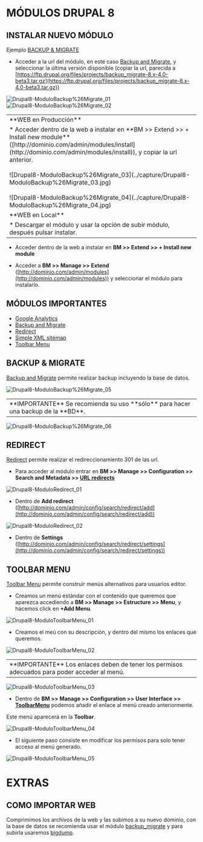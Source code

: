 MÓDULOS DRUPAL 8
================

INSTALAR NUEVO MÓDULO
---------------------
Ejemplo [BACKUP & MIGRATE](https://www.drupal.org/project/backup_migrate)

* Acceder a la url del módulo, en este caso [Backup and Migrate](https://www.drupal.org/project/backup_migrate), y seleccionar la última versión disponible (copiar la url, parecida a [https://ftp.drupal.org/files/projects/backup_migrate-8.x-4.0-beta3.tar.gz](https://ftp.drupal.org/files/projects/backup_migrate-8.x-4.0-beta3.tar.gz))

![Drupal8-ModuloBackup%26Migrate_01](../capture/Drupal8-ModuloBackup%26Migrate_01.jpg)
![Drupal8-ModuloBackup%26Migrate_02](../capture/Drupal8-ModuloBackup%26Migrate_02.jpg)

<table>
  <tr>
    <td>**WEB en Producción**</td>
  </tr>
  <tr>
    <td>
      * Acceder dentro de la web  a instalar en **BM >> Extend >> + Install new module** ([http://dominio.com/admin/modules/install](http://dominio.com/admin/modules/install)), y copiar la url anterior.
      <br><br>
      ![Drupal8-ModuloBackup%26Migrate_03](../capture/Drupal8-ModuloBackup%26Migrate_03.jpg)
      <br><br>
      ![Drupal8-ModuloBackup%26Migrate_04](../capture/Drupal8-ModuloBackup%26Migrate_04.jpg)
    </td>
  </tr>
  <tr>
    <td>**WEB en Local**</td>
  </tr>
  <tr>
    <td>
      * Descargar el módulo y usar la opción de subir módulo, después pulsar instalar.
    </td>
    </tr>
</table>

* Acceder dentro de la web  a instalar en **BM >> Extend >> + Install new module**

* Acceder a **BM >> Manage >> Extend** ([http://dominio.com/admin/modules](http://dominio.com/admin/modules)) y seleccionar el módulo para instalarlo.

MÓDULOS IMPORTANTES
-------------------
* [Google Analytics](https://www.drupal.org/project/google_analytics)
* [Backup and Migrate](https://www.drupal.org/project/backup_migrate)
* [Redirect](https://www.drupal.org/project/redirect)
* [Simple XML sitemap](https://www.drupal.org/project/simple_sitemap)
* [Toolbar Menu](https://www.drupal.org/project/toolbar_menu)

BACKUP & MIGRATE
----------------

[Backup and Migrate](https://www.drupal.org/project/backup_migrate) permite realizar backup incluyendo la base de datos.

![Drupal8-ModuloBackup%26Migrate_05](../capture/Drupal8-ModuloBackup%26Migrate_05.jpg)

<table style="with:100%;">
<tr>
  <td>
**IMPORTANTE** Se recomienda su uso **sólo** para hacer una backup de la **BD**.
  </td>
  </tr>
</table>

![Drupal8-ModuloBackup%26Migrate_06](../capture/Drupal8-ModuloBackup%26Migrate_06.jpg)

REDIRECT
-------------------

[Redirect](https://www.drupal.org/project/redirect) permite realizar el redireccionamiento 301 de las url.

* Para acceder al módulo entrar en **BM >> Manage >> Configuration >> Search and Metadata >> [URL redirects](/admin/config/search/redirect)**

![Drupal8-ModuloRedirect_01](../capture/Drupal8-ModuloRedirect_01.jpg)

* Dentro de **Add redirect** ([http://dominio.com/admin/config/search/redirect/add](http://dominio.com/admin/config/search/redirect/add))

![Drupal8-ModuloRedirect_02](../capture/Drupal8-ModuloRedirect_02.jpg)

* Dentro de **Settings** ([http://dominio.com/admin/config/search/redirect/settings](http://dominio.com/admin/config/search/redirect/settings))

TOOLBAR MENU
------------

[Toolbar Menu](https://www.drupal.org/project/toolbar_menu) permite construir menús alternativos para usuarios editor.

* Creamos un menú estándar con el contenido que queremos que aparezca accediendo a **BM >> Manage >> Estructure >> Menu**, y hacemos click en **+Add Menu**.

![Drupal8-ModuloToolbarMenu_01](../capture/Drupal8-ModuloToolbarMenu_01.jpg)

* Creamos el meú con su descripción, y dentro del mismo los enlaces que queremos.

![Drupal8-ModuloToolbarMenu_02](../capture/Drupal8-ModuloToolbarMenu_02.jpg)

<table style="with:100%;">
<tr>
  <td>
**IMPORTANTE** Los enlaces deben de tener los permisos adecuados para poder acceder al menú.
  </td>
  </tr>
</table>

![Drupal8-ModuloToolbarMenu_03](../capture/Drupal8-ModuloToolbarMenu_03.jpg)

* Dentro de **BM >> Manage >> Configuration >> User Interface >> [ToolbarMenu](/admin/config/user-interface/toolbar_menu/elements)** podemos añadir el enlace al menú creado anteriormente.

Este menú aparecerá en la **Toolbar**.

![Drupal8-ModuloToolbarMenu_04](../capture/Drupal8-ModuloToolbarMenu_04.jpg)

* El siguiente paso consiste en modificar los permisos para solo tener acceso al menú generado.

![Drupal8-ModuloToolbarMenu_05](../capture/Drupal8-ModuloToolbarMenu_05.jpg)

EXTRAS
======

COMO IMPORTAR WEB
-----------------

Comprimimos los archivos de la web y las subimos a su nuevo dominio, con la base de datos se recomienda usar el módulo [backup_migrate](https://www.drupal.org/project/backup_migrate) y para subirla usaremos [bigdump](http://www.ozerov.de/bigdump/).
